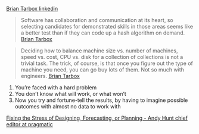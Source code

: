 [Brian Tarbox linkedin]()

> Software has collaboration and communication at its heart, so selecting candidates for demonstrated skills in those areas seems like a better test than if they can code up a hash algorithm on demand.
[Brian Tarbox](https://pragprog.com/magazines/2012-12/agile-in-the-small)

> Deciding how to balance machine size vs. number of machines, speed vs. cost, CPU vs. disk for a collection of collections is not a trivial task. The trick, of course, is that once you figure out the type of machine you need, you can go buy lots of them. Not so much with engineers.
[Brian Tarbox](https://pragprog.com/magazines/2012-12/agile-in-the-small)


1. You’re faced with a hard problem
2. You don’t know what will work, or what won’t
3. Now you try and fortune-tell the results, by having to imagine possible outcomes with almost no data to work with

[Fixing the Stress of Designing, Forecasting, or Planning - Andy Hunt chief editor at pragmatic](https://toolshed.com/articles/2017-07-09-fix-stress-unknown.html)
